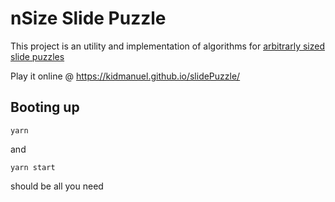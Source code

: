 # nSize Slide Puzzle

This project is an utility and implementation of algorithms for [arbitrarly sized slide puzzles](https://en.wikipedia.org/wiki/Sliding_puzzle)

Play it online @
https://kidmanuel.github.io/slidePuzzle/

## Booting up

`yarn`

and

`yarn start`

should be all you need

